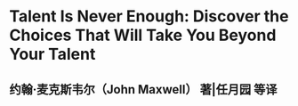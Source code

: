 # Talent Is Never Enough: Discover the Choices That Will Take You Beyond Your Talent

## 约翰·麦克斯韦尔（John Maxwell） 著|任月园 等译







